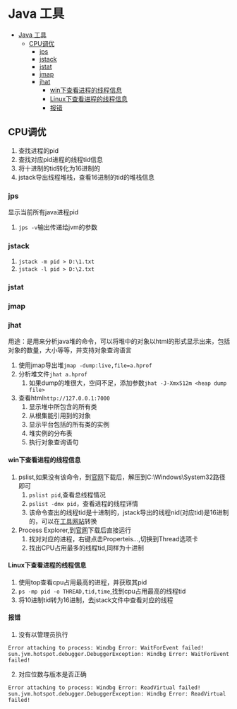 # Java 工具

- [Java 工具](#java-工具)
  - [CPU调优](#cpu调优)
    - [jps](#jps)
    - [jstack](#jstack)
    - [jstat](#jstat)
    - [jmap](#jmap)
    - [jhat](#jhat)
      - [win下查看进程的线程信息](#win下查看进程的线程信息)
      - [Linux下查看进程的线程信息](#linux下查看进程的线程信息)
      - [报错](#报错)

## CPU调优

1. 查找进程的pid
2. 查找对应pid进程的线程tid信息
3. 将十进制的tid转化为16进制的
4. jstack导出线程堆栈，查看16进制的tid的堆栈信息

### jps

显示当前所有java进程pid

1. `jps -v`输出传递给jvm的参数 

### jstack

1. `jstack -m pid > D:\1.txt`
2. `jstack -l pid > D:\2.txt`

### jstat

### jmap

### jhat

用途：是用来分析java堆的命令，可以将堆中的对象以html的形式显示出来，包括对象的数量，大小等等，并支持对象查询语言

1. 使用jmap导出堆`jmap -dump:live,file=a.hprof`
2. 分析堆文件`jhat a.hprof`
   1. 如果dump的堆很大，空间不足，添加参数`jhat -J-Xmx512m <heap dump file>`
3. 查看html`http://127.0.0.1:7000`
   1. 显示堆中所包含的所有类
   2. 从根集能引用到的对象
   3. 显示平台包括的所有类的实例
   4. 堆实例的分布表
   5. 执行对象查询语句

#### win下查看进程的线程信息

1. pslist,如果没有该命令，到[官网](https://docs.microsoft.com/zh-cn/sysinternals/downloads/pslist)下载后，解压到C:\Windows\System32路径即可
   1. `pslist pid`,查看总线程情况
   2. `pslist -dmx pid`，查看进程的线程详情
   3. 该命令查出的线程tid是十进制的，jstack导出的线程nid(对应tid)是16进制的，可以在[工具网站](https://tool.oschina.net/hexconvert/)转换
2. Process Explorer,到[官网](https://docs.microsoft.com/zh-cn/sysinternals/downloads/process-explorer)下载后直接运行
   1. 找对对应的进程，右键点击Properteis...,切换到Thread选项卡
   2. 找出CPU占用最多的线程tid,同样为十进制

#### Linux下查看进程的线程信息

1.  使用top查看cpu占用最高的进程，并获取其pid
2.  `ps -mp pid -o THREAD,tid,time`,找到cpu占用最高的线程tid
3.  将10进制tid转为16进制，去jstack文件中查看对应的线程

#### 报错
1. 没有以管理员执行
```log
Error attaching to process: Windbg Error: WaitForEvent failed!
sun.jvm.hotspot.debugger.DebuggerException: Windbg Error: WaitForEvent failed!
```
2. 对应位数与版本是否正确
```log
Error attaching to process: Windbg Error: ReadVirtual failed!
sun.jvm.hotspot.debugger.DebuggerException: Windbg Error: ReadVirtual failed!
```